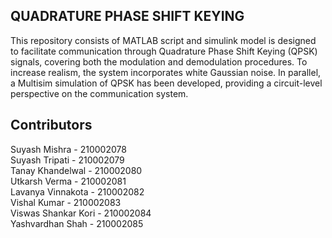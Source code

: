 
## QUADRATURE PHASE SHIFT KEYING
This repository consists of MATLAB script and simulink model is designed to facilitate communication through Quadrature Phase Shift Keying (QPSK) signals, covering both the modulation and demodulation procedures. To increase realism, the system incorporates white Gaussian noise. In parallel, a Multisim simulation of QPSK has been developed, providing a circuit-level perspective on the communication system.
## Contributors
Suyash Mishra - 210002078  
Suyash Tripati - 210002079  
Tanay Khandelwal - 210002080  
Utkarsh Verma - 210002081   
Lavanya Vinnakota - 210002082   
Vishal Kumar - 210002083    
Viswas Shankar Kori - 210002084   
Yashvardhan Shah - 210002085
